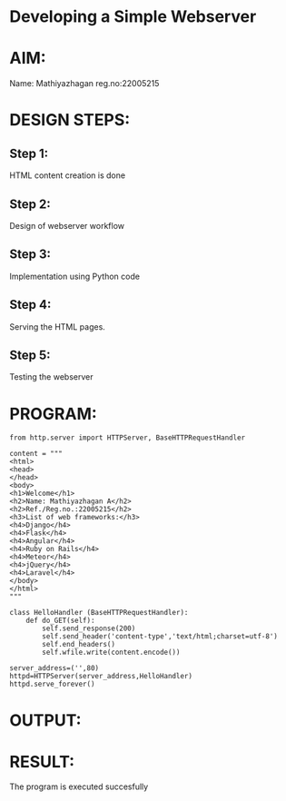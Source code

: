 # Developing a Simple Webserver

# AIM:

Name: Mathiyazhagan
reg.no:22005215

# DESIGN STEPS:

## Step 1:

HTML content creation is done

## Step 2:

Design of webserver workflow

## Step 3:

Implementation using Python code

## Step 4:

Serving the HTML pages.

## Step 5:

Testing the webserver

# PROGRAM:
```
from http.server import HTTPServer, BaseHTTPRequestHandler

content = """
<html>
<head>
</head>
<body>
<h1>Welcome</h1>
<h2>Name: Mathiyazhagan A</h2>
<h2>Ref./Reg.no.:22005215</h2>
<h3>List of web frameworks:</h3>
<h4>Django</h4>
<h4>Flask</h4>
<h4>Angular</h4>
<h4>Ruby on Rails</h4>
<h4>Meteor</h4>
<h4>jQuery</h4>
<h4>Laravel</h4>
</body>
</html>
"""

class HelloHandler (BaseHTTPRequestHandler):
    def do_GET(self):
        self.send_response(200)
        self.send_header('content-type','text/html;charset=utf-8')
        self.end_headers()
        self.wfile.write(content.encode())

server_address=('',80)
httpd=HTTPServer(server_address,HelloHandler)
httpd.serve_forever()
```
# OUTPUT:

# RESULT:

The program is executed succesfully
